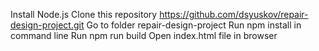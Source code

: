 Install Node.js
Clone this repository https://github.com/dsyuskov/repair-design-project.git
Go to folder repair-design-project
Run npm install in command line
Run npm run build
Open index.html file in browser